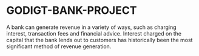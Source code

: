 # GODIGT-BANK-PROJECT
A bank can generate revenue in a variety of ways, such as charging interest, transaction fees and financial advice. Interest charged on the capital that the bank lends out to customers has historically been the most significant method of revenue generation.
